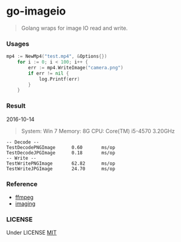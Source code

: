 # go-imageio
> Golang wraps for image IO read and write.

### Usages

```go
mp4 := NewMp4("test.mp4", &Options{})
	for i := 0; i < 100; i++ {
		err := mp4.WriteImage("camera.png")
		if err != nil {
			log.Printf(err)
		}
	}
```

### Result
2016-10-14

> System: Win 7
> Memory: 8G
> CPU: Core(TM) i5-4570 3.20GHz

```
-- Decode --
TestDecodePNGImage      0.60       ms/op
TestDecodeJPGImage      0.18       ms/op
-- Write --
TestWritePNGImage       62.82      ms/op
TestWriteJPGImage       24.70      ms/op
```

### Reference

- [ffmpeg](https://www.ffmpeg.org/) 
- [imaging](https://github.com/disintegration/imaging) 

### LICENSE

Under LICENSE [MIT](https://github.com/openatx/go-stf/blob/master/LICENSE) 
